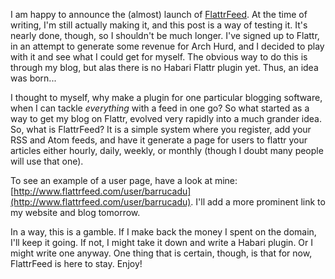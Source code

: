 I am happy to announce the (almost) launch of [FlattrFeed](http://www.flattrfeed.com). At the time of writing, I'm still actually making it, and this post is a way of testing it. It's nearly done, though, so I shouldn't be much longer. I've signed up to Flattr, in an attempt to generate some revenue for Arch Hurd, and I decided to play with it and see what I could get for myself. The obvious way to do this is through my blog, but alas there is no Habari Flattr plugin yet. Thus, an idea was born...

I thought to myself, why make a plugin for one particular blogging software, when I can tackle *everything* with a feed in one go? So what started as a way to get my blog on Flattr, evolved very rapidly into a much grander idea. So, what is FlattrFeed? It is a simple system where you register, add your RSS and Atom feeds, and have it generate a page for users to flattr your articles either hourly, daily, weekly, or monthly (though I doubt many people will use that one).

To see an example of a user page, have a look at mine: [http://www.flattrfeed.com/user/barrucadu](http://www.flattrfeed.com/user/barrucadu). I'll add a more prominent link to my website and blog tomorrow.

In a way, this is a gamble. If I make back the money I spent on the domain, I'll keep it going. If not, I might take it down and write a Habari plugin. Or I might write one anyway. One thing that is certain, though, is that for now, FlattrFeed is here to stay. Enjoy!
